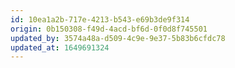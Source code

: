 ```yaml
---
id: 10ea1a2b-717e-4213-b543-e69b3de9f314
origin: 0b150308-f49d-4acd-bf6d-0f0d8f745501
updated_by: 3574a48a-d509-4c9e-9e37-5b83b6cfdc78
updated_at: 1649691324
---
```

